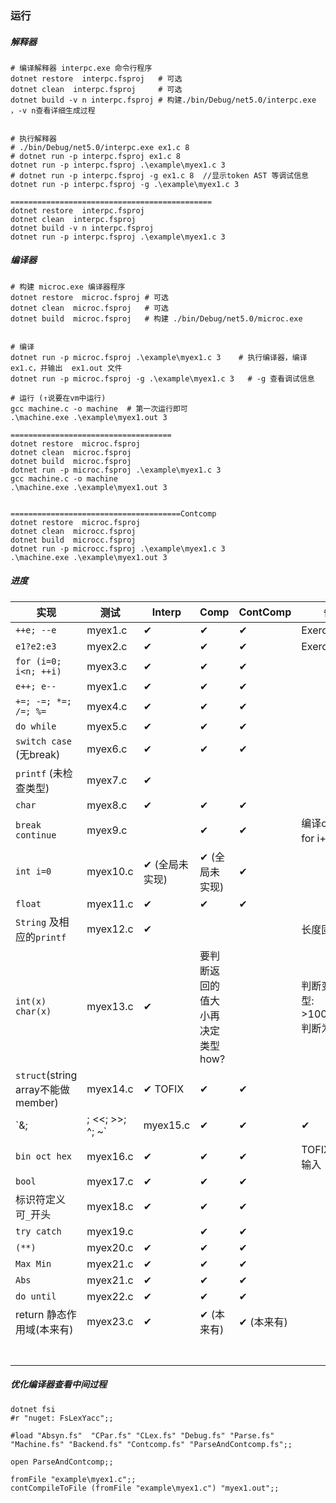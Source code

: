 ### 运行

##### 解释器

```shell
# 编译解释器 interpc.exe 命令行程序 
dotnet restore  interpc.fsproj   # 可选
dotnet clean  interpc.fsproj     # 可选
dotnet build -v n interpc.fsproj # 构建./bin/Debug/net5.0/interpc.exe ，-v n查看详细生成过程


# 执行解释器
# ./bin/Debug/net5.0/interpc.exe ex1.c 8
# dotnet run -p interpc.fsproj ex1.c 8
dotnet run -p interpc.fsproj .\example\myex1.c 3
# dotnet run -p interpc.fsproj -g ex1.c 8  //显示token AST 等调试信息
dotnet run -p interpc.fsproj -g .\example\myex1.c 3

=============================================
dotnet restore  interpc.fsproj
dotnet clean  interpc.fsproj
dotnet build -v n interpc.fsproj
dotnet run -p interpc.fsproj .\example\myex1.c 3

```

##### 编译器

```shell
# 构建 microc.exe 编译器程序 
dotnet restore  microc.fsproj # 可选
dotnet clean  microc.fsproj   # 可选
dotnet build  microc.fsproj   # 构建 ./bin/Debug/net5.0/microc.exe


# 编译
dotnet run -p microc.fsproj .\example\myex1.c 3    # 执行编译器，编译 ex1.c，并输出  ex1.out 文件
dotnet run -p microc.fsproj -g .\example\myex1.c 3   # -g 查看调试信息

# 运行 (↑说要在vm中运行)
gcc machine.c -o machine  # 第一次运行即可
.\machine.exe .\example\myex1.out 3

====================================
dotnet restore  microc.fsproj
dotnet clean  microc.fsproj
dotnet build  microc.fsproj
dotnet run -p microc.fsproj .\example\myex1.c 3
gcc machine.c -o machine
.\machine.exe .\example\myex1.out 3


======================================Contcomp
dotnet restore  microc.fsproj
dotnet clean  microcc.fsproj
dotnet build  microcc.fsproj
dotnet run -p microcc.fsproj .\example\myex1.c 3
.\machine.exe .\example\myex1.out 3
```

##### 进度

| 实现                               | 测试     | Interp         | Comp                                   | ContComp   | 备注                                        |
| ---------------------------------- | -------- | -------------- | -------------------------------------- | ---------- | ------------------------------------------- |
| `++e; --e`                         | myex1.c  | ✔              | ✔                                      | ✔          | Exercise8.3                                 |
| `e1?e2:e3`                         | myex2.c  | ✔              | ✔                                      | ✔          | Exercise8.5                                 |
| `for (i=0; i<n; ++i)`              | myex3.c  | ✔              | ✔                                      | ✔          |                                             |
| `e++; e--`                         | myex1.c  | ✔              | ✔                                      | ✔          |                                             |
| `+=; -=; *=; /=; %=`               | myex4.c  | ✔              | ✔                                      | ✔          |                                             |
| `do while`                         | myex5.c  | ✔              | ✔                                      | ✔          |                                             |
| `switch case` (无break)            | myex6.c  | ✔              | ✔                                      | ✔          |                                             |
| `printf` (未检查类型)              | myex7.c  | ✔              |                                        |            |                                             |
| `char`                             | myex8.c  | ✔              | ✔                                      | ✔          |                                             |
| `break continue`                   | myex9.c  |                | ✔                                      | ✔          | 编译continue for i++不执行                  |
| `int i=0`                          | myex10.c | ✔ (全局未实现) | ✔ (全局未实现)                         | ✔          |                                             |
| `float`                            | myex11.c | ✔              | ✔                                      | ✔          |                                             |
| `String` 及相应的`printf`          | myex12.c | ✔              |                                        |            | 长度固定128                                 |
| `int(x) char(x)`                   | myex13.c | ✔              | 要判断返回的值大小再决定类型<br />how? |            | 判断变量的类型:<br />>100000000 判断为float |
| `struct`(string array不能做member) | myex14.c | ✔ TOFIX        | ✔                                      | ✔          |                                             |
| `&; |; <<; >>; ^; ~`               | myex15.c | ✔              | ✔                                      | ✔          |                                             |
| `bin oct hex`                      | myex16.c | ✔              | ✔                                      | ✔          | TOFIX 只支持输入                            |
| `bool`                             | myex17.c | ✔              | ✔                                      | ✔          |                                             |
| 标识符定义 可`_`开头               | myex18.c | ✔              | ✔                                      | ✔          |                                             |
| `try catch`                        | myex19.c |                | ✔                                      | ✔          |                                             |
| `(**)`                             | myex20.c | ✔              | ✔                                      | ✔          |                                             |
| `Max Min`                          | myex21.c | ✔              | ✔                                      | ✔          |                                             |
| `Abs`                              | myex21.c | ✔              | ✔                                      | ✔          |                                             |
| `do until`                         | myex22.c | ✔              | ✔                                      | ✔          |                                             |
| return  静态作用域(本来有)         | myex23.c | ✔              | ✔ (本来有)                             | ✔ (本来有) |                                             |
|                                    |          |                |                                        |            |                                             |
|                                    |          |                |                                        |            |                                             |
|                                    |          |                |                                        |            |                                             |
|                                    |          |                |                                        |            |                                             |
|                                    |          |                |                                        |            |                                             |
|                                    |          |                |                                        |            |                                             |
|                                    |          |                |                                        |            |                                             |





##### 优化编译器查看中间过程

```shell
dotnet fsi
#r "nuget: FsLexYacc";;

#load "Absyn.fs"  "CPar.fs" "CLex.fs" "Debug.fs" "Parse.fs" "Machine.fs" "Backend.fs" "Contcomp.fs" "ParseAndContcomp.fs";;

open ParseAndContcomp;;

fromFile "example\myex1.c";;
contCompileToFile (fromFile "example\myex1.c") "myex1.out";;
```

